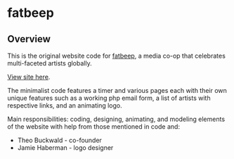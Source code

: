 # fatbeep

## Overview

This is the original website code for [fatbeep](https://fatbeep.com/), a media co-op that celebrates multi-faceted artists globally. 

[View site here](https://eddiemestre.github.io/fatbeep/).

The minimalist code features a timer and various pages each with their own unique features such as a working php email form, a list of artists with respective links, and an animating logo.

Main responsibilities: coding, designing, animating, and modeling elements of the website with help from those mentioned in code and: 
- Theo Buckwald - co-founder
- Jamie Haberman - logo designer

